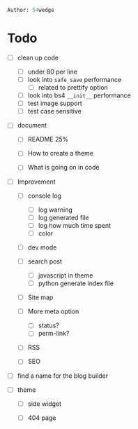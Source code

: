 ```meta
Author: 54wedge
```
# Todo
- [ ] clean up code
	- [ ] under 80 per line
	- [ ] look into `safe_save` performance
		- [ ] related to prettify option
	- [ ] look into bs4 `__init__` performance
	- [ ] test image support
	- [ ] test case sensitive

- [ ] document
	- [ ] README 25%
	- [ ] How to create a theme
	- [ ] What is going on in code


- [ ] Improvement
	- [ ] console log
		- [ ] log warning
		- [ ] log generated file
		- [ ] log how much time spent
		- [ ] color
	- [ ] dev mode
	- [ ] search post
		- [ ] javascript in theme
		- [ ] python generate index file
	- [ ] Site map
	- [ ] More meta option
	  - [ ] status?
	  - [ ] perm-link?
	- [ ] RSS
	- [ ] SEO


- [ ] find a name for the blog builder


- [ ] theme
	- [ ] side widget
	- [ ] 404 page


